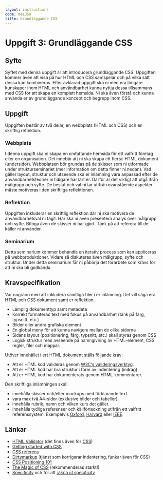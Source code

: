 ```yaml
---
layout: instructions
code: me135a
title: Grundläggande CSS
---
```


# Uppgift 3: Grundläggande CSS

## Syfte

Syftet med denna uppgift är att introducera grundläggande CSS. Uppgiften kommer även att visa på hur HTML och CSS samspelar och på vilka sätt dessa kan kombineras. Efter avklarad uppgift ska ni med era tidigare kunskaper inom HTML och användbarhet kunna nyttja dessa tillsammans med CSS för att skapa en komplett hemsida. Ni ska även förstå och kunna använda er av grundläggande koncept och begrepp inom CSS.

## Uppgift

Uppgiften består av två delar, en webbplats (HTML och CSS) och en skriftlig reflektion.

### Webbplats

I denna uppgift ska ni skapa en omfattande hemsida för ett valfritt företag eller en organisation. Det innebär att ni ska skapa ett flertal HTML dokument (undersidor). Webbplatsen bör grundas på de skisser som ni utformade under strukturseminariet (mer information om detta finner ni nedan). Vad gäller layout, struktur och utseende ska er inlämning vara anpassad efter de användbarhetsteorier ni tidigare har lärt er. Därför är det viktigt att utgå ifrån målgrupp och syfte. De beslut och val ni tar utifrån ovanstående aspekter måste motiveras i den skriftliga reflektionen.

### Reflektion

Uppgiften inkluderar en skriftlig reflektion där ni ska motivera de användbarhetsval ni tagit. Här ska ni även presentera analys över målgrupp och syfte. Bifoga även de skisser ni har gjort. Tänk på att referera till de källor ni använder.

### Seminarium

Detta seminarium kommer behandla en iterativ process som kan appliceras på webbproduktioner. Vidare så diskuteras även målgrupp, syfte och struktur. Under detta seminarium får ni påbörja det förarbete som krävs för att ni ska bli godkända.

## Kravspecifikation

Var nogrann med att inkludera samtliga filer i er inlämning. Det vill säga era HTML och CSS dokument samt er reflektion.

* Lämplig dokumenttyp samt metadata
* Korrekt formaterad text med fokus på användbarhet (tänk på färg, typsnitt, etc.)
* Bilder eller andra grafiska element
* En global meny för att kunna navigera mellan de olika sidorna
* Sidans layout (positionering, färg, typsnitt, etc.) skall styras genom CSS
* Logisk struktur med avseende på namngivning av HTML-element, CSS regler, filer och mappar.

Utöver innehållet i ert HTML dokument ställs följande krav:

* Att er HTML kod valideras genom [W3C's valideringsverktyg][validator].
* Att er HTML kod har bra struktur i form av indentering (indrag).
* Att er HTML kod har dokumenterats genom HTML-kommentarer.

Den skriftliga inlämningen skall:

* innehålla skisser och/eller mockups med förklarande text.
* vara max två A4-sidor (exklusive bilder och tabeller).
* innehålla rubrik, namn och vilken kurs det gäller.
* innehålla tydliga referenser och källförteckning utifrån ett valfritt referenssystem. Exempelvis [Oxford][oxford], [Harvard][harvard] eller [IEEE][ieee].

## Länkar

* [HTML Validator][validator] (det finns även för [CSS][css validator])
* [Getting started with CSS][getting started]
* [CSS referens][css ref]
* [Dirtymarkup][dirtymarkup] (tjänst som korrigerar indentering, funkar även för CSS)
* [CSS Positioning 101][a list apart]
* [The Magic of CSS][magic of css] (rekommenderas starkt!)
* [Specificity][specificity] och för att [räkna ut specificity][specificity calculator]

[css validator]: http://jigsaw.w3.org/css-validator/
[css ref]: https://developer.mozilla.org/en-US/docs/Web/CSS/Reference
[getting started]: https://developer.mozilla.org/en-US/docs/Web/Guide/CSS/Getting_started
[validator]: http://validator.w3.org
[dirtymarkup]: http://www.dirtymarkup.com/
[ieee]: http://www.ieee.org/documents/ieeecitationref.pdf
[oxford]: http://www.ub.umu.se/skriva/skriva-referenser/referenser-oxford
[harvard]: http://www.ub.umu.se/skriva/skriva-referenser/referenser-harvard
[specificity]: https://developer.mozilla.org/en-US/docs/Web/CSS/Specificity
[specificity calculator]: http://specificity.keegan.st/
[a list apart]: http://alistapart.com/article/css-positioning-101/
[magic of css]: http://adamschwartz.co/magic-of-css/
